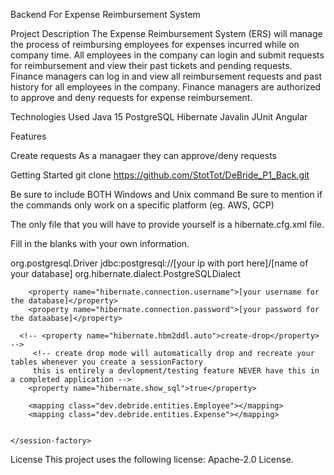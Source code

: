 Backend For Expense Reimbursement System

Project Description
The Expense Reimbursement System (ERS) will manage the process of reimbursing employees for expenses incurred while on company time. All employees in the company can login and submit requests for reimbursement and view their past tickets and pending requests. Finance managers can log in and view all reimbursement requests and past history for all employees in the company. Finance managers are authorized to approve and deny requests for expense reimbursement.

Technologies Used
Java 15
PostgreSQL
Hibernate
Javalin
JUnit
Angular

Features

Create requests
As a managaer they can approve/deny requests


Getting Started
git clone https://github.com/StotTot/DeBride_P1_Back.git

Be sure to include BOTH Windows and Unix command
Be sure to mention if the commands only work on a specific platform (eg. AWS, GCP)

The only file that you will have to provide yourself is a hibernate.cfg.xml file.

Fill in the blanks with your own information.


<?xml version='1.0' encoding='utf-8'?>
<!DOCTYPE hibernate-configuration PUBLIC
    "-//Hibernate/Hibernate Configuration DTD//EN"
    "http://www.hibernate.org/dtd/hibernate-configuration-3.0.dtd">
<hibernate-configuration>
    <session-factory>
        <property name="hibernate.connection.driver_class">org.postgresql.Driver</property>
        <property name="hibernate.connection.url">jdbc:postgresql://[your ip with port here]/[name of your database]</property>
        <property name="hibernate.dialect">org.hibernate.dialect.PostgreSQLDialect</property>
        
		<property name="hibernate.connection.username">[your username for the database]</property>
        <property name="hibernate.connection.password">[your password for the dataabase]</property>
        
      <!-- <property name="hibernate.hbm2ddl.auto">create-drop</property>  -->
         <!-- create drop mode will automatically drop and recreate your tables whenever you create a sessionFactory
         this is entirely a devlopment/testing feature NEVER have this in a completed application -->
        <property name="hibernate.show_sql">true</property>

        <mapping class="dev.debride.entities.Employee"></mapping>
        <mapping class="dev.debride.entities.Expense"></mapping>


    </session-factory>
</hibernate-configuration>



License
This project uses the following license: Apache-2.0 License.
